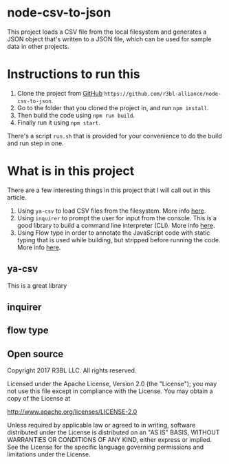 # node-csv-to-json

This project loads a CSV file from the local filesystem and generates a JSON object that's written to a JSON file, which can be used for sample data in other projects.

# Instructions to run this

1. Clone the project from [GitHub](https://github.com/r3bl-alliance/node-csv-to-json) `https://github.com/r3bl-alliance/node-csv-to-json`.
2. Go to the folder that you cloned the project in, and run `npm install`.
3. Then build the code using `npm run build`.
4. Finally run it using `npm start`.

There's a script `run.sh` that is provided for your convenience to do the build and run step in one.

# What is in this project

There are a few interesting things in this project that I will call out in this article. 

1. Using `ya-csv` to load CSV files from the filesystem. More info [here](https://www.npmjs.com/package/ya-csv).
2. Using `inquirer` to prompt the user for input from the console. This is a good library to build a command line interpreter (CLI). More info [here](https://www.npmjs.com/package/inquirer).
3. Using Flow type in order to annotate the JavaScript code with static typing that is used while building, but stripped before running the code. More info [here](https://flow.org/en/docs/types/).

## ya-csv

This is a great library 

## inquirer

## flow type

## Open source

Copyright 2017 R3BL LLC. All rights reserved.

Licensed under the Apache License, Version 2.0 (the "License");
you may not use this file except in compliance with the License.
You may obtain a copy of the License at

  http://www.apache.org/licenses/LICENSE-2.0

Unless required by applicable law or agreed to in writing, software
distributed under the License is distributed on an "AS IS" BASIS,
WITHOUT WARRANTIES OR CONDITIONS OF ANY KIND, either express or implied.
See the License for the specific language governing permissions and
limitations under the License.